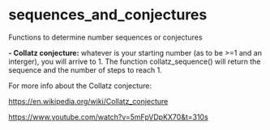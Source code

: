 # sequences_and_conjectures
Functions to determine number sequences or conjectures

**- Collatz conjecture:**
whatever is your starting number (as to be >=1 and an interger), you will arrive to 1. 
The function collatz_sequence() will return the sequence and the number of steps to reach 1. 

For more info about the Collatz conjecture:

https://en.wikipedia.org/wiki/Collatz_conjecture

https://www.youtube.com/watch?v=5mFpVDpKX70&t=310s

